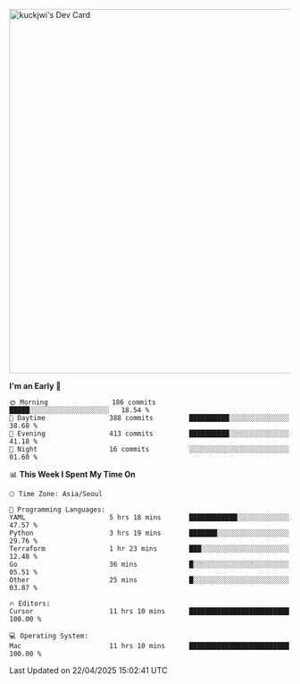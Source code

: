 <a href="https://app.daily.dev/kuckhwancho"><img src="https://api.daily.dev/devcards/v2/efef39c8028947428b3c0b486b9cd9b6.png?r=iz2&type=wide" width="652" alt="kuckjwi's Dev Card"/></a>

<!--START_SECTION:waka-->
**I'm an Early 🐤** 

```text
🌞 Morning                186 commits         █████░░░░░░░░░░░░░░░░░░░░   18.54 % 
🌆 Daytime                388 commits         ██████████░░░░░░░░░░░░░░░   38.68 % 
🌃 Evening                413 commits         ██████████░░░░░░░░░░░░░░░   41.18 % 
🌙 Night                  16 commits          ░░░░░░░░░░░░░░░░░░░░░░░░░   01.60 % 
```


📊 **This Week I Spent My Time On** 

```text
🕑︎ Time Zone: Asia/Seoul

💬 Programming Languages: 
YAML                     5 hrs 18 mins       ████████████░░░░░░░░░░░░░   47.57 % 
Python                   3 hrs 19 mins       ███████░░░░░░░░░░░░░░░░░░   29.76 % 
Terraform                1 hr 23 mins        ███░░░░░░░░░░░░░░░░░░░░░░   12.48 % 
Go                       36 mins             █░░░░░░░░░░░░░░░░░░░░░░░░   05.51 % 
Other                    25 mins             █░░░░░░░░░░░░░░░░░░░░░░░░   03.87 % 

🔥 Editors: 
Cursor                   11 hrs 10 mins      █████████████████████████   100.00 % 

💻 Operating System: 
Mac                      11 hrs 10 mins      █████████████████████████   100.00 % 
```


 Last Updated on 22/04/2025 15:02:41 UTC
<!--END_SECTION:waka-->
